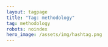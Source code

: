 ```yaml
---
layout: tagpage
title: "Tag: methodology"
tag: methodology
robots: noindex
hero_image: /assets/img/hashtag.png
---
```

